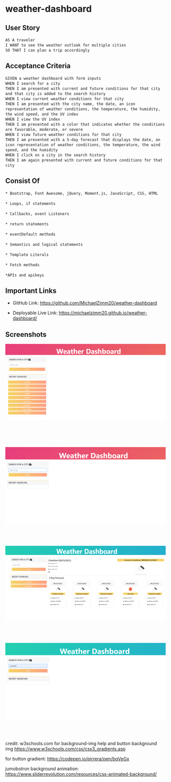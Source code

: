 # weather-dashboard


## User Story 
```
AS A traveler
I WANT to see the weather outlook for multiple cities
SO THAT I can plan a trip accordingly
```


## Acceptance Criteria 
```
GIVEN a weather dashboard with form inputs
WHEN I search for a city
THEN I am presented with current and future conditions for that city and that city is added to the search history
WHEN I view current weather conditions for that city
THEN I am presented with the city name, the date, an icon representation of weather conditions, the temperature, the humidity, the wind speed, and the UV index
WHEN I view the UV index
THEN I am presented with a color that indicates whether the conditions are favorable, moderate, or severe
WHEN I view future weather conditions for that city
THEN I am presented with a 5-day forecast that displays the date, an icon representation of weather conditions, the temperature, the wind speed, and the humidity
WHEN I click on a city in the search history
THEN I am again presented with current and future conditions for that city
```


## Consist Of 
```
* Bootstrap, Font Awesome, jQuery, Moment.js, JavaScript, CSS, HTML

* Loops, if statements 

* Callbacks, event Listeners

* return statements 

* eventDefault methods

* Semantics and logical statements 

* Template Literals

* Fetch methods 

*APIs and apikeys 

```



## Important Links 

* GitHub Link: https://github.com/MichaelZimm20/weather-dashboard

* Deployable Live Link: https://michaelzimm20.github.io/weather-dashboard/



## Screenshots

![Weather Dashboard screenshots](./assets/images/Picture1.png "Initial page View") 
<br/><br/><br/><br/><br/>

![Weather Dashboard screenshots](./assets/images/Picture2.png "Initial page View")
<br/><br/><br/><br/>

![Weather Dashboard screenshots](.//assets/images/Picture3.png "Initial page View") 
<br/><br/><br/><br/>

![Weather Dashboard screenshots](./assets/images/Picture4.png "Initial page View") 
<br/><br/><br/><br/>



























credit: w3schools.com for background-img help and button background img
https://www.w3schools.com/css/css3_gradients.asp

for button gradient:
https://codepen.io/pirrera/pen/bqVeGx


jumobotron background animation:
https://www.sliderrevolution.com/resources/css-animated-background/
